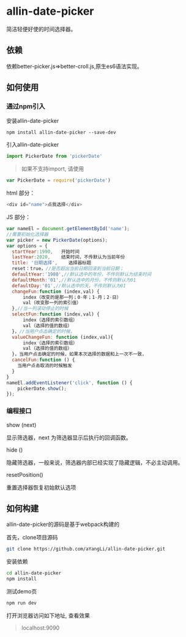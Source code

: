 # allin-date-picker

简洁轻便好使的时间选择器。

## 依赖
依赖better-picker.js=>better-croll.js,原生es6语法实现。

## 如何使用

### 通过npm引入 ###

安装allin-date-picker

```shell
npm install allin-date-picker --save-dev
```
引入allin-date-picker

```javascript
import PickerDate from 'pickerDate'
```

>如果不支持import, 请使用

```javascript
var PickerDate = require('pickerDate')
```

html 部分：

```javascript
<div id="name">点我选择</div>
```

JS 部分：
```javascript
var nameEl = document.getElementById('name');
//需要初始化选择器
var picker = new PickerDate(options);
var options = {
  startYear:1990,   开始时间
  lastYear:2020,    结束时间，不传默认为当前年份
  title: '日期选择',    选择器标题
  reset：true，//是否超出当前日期回滚到当前日期；
  defaultYear:'1980',//默认选中的年份，不传则默认为结束时间
  defaultMonth:'01',//默认选中的月份，不传则默认为01
  defaultDay:'01',//默认选中的天，不传则默认为01
  changeFun:function (index,val) {
      index（改变的是那一列；0-年；1-月；2-日）
      val（改变那一列的索引值）
  },//当一列滚动停止的时候
  selectFun:function (index,val) {
      index（选择的索引数组）
      val（选择的值的数组）
  }，//当用户点击确定的时候，
  valueChangeFun: function (index,val){
      index（选择的索引数组）
      val（选择的值的数组）
  }，当用户点击确定的时候，如果本次选择的数据和上一次不一致，
  cancelFun:function () {
    当用户点击取消的时候触发
  }
}
nameEl.addEventListener('click', function () {
	pickerDate.show();
});
```

### 编程接口
show (next)

显示筛选器，next 为筛选器显示后执行的回调函数。

hide ()

隐藏筛选器，一般来说，筛选器内部已经实现了隐藏逻辑，不必主动调用。

resetPosition()

重置选择器恢复初始默认选项

## 如何构建
allin-date-picker的源码是基于webpack构建的

首先，clone项目源码
```bash
git clone https://github.com/aYangLi/allin-date-picker.git
```

安装依赖
```bash
cd allin-date-picker
npm install
```
测试demo页

```bash
npm run dev
```
打开浏览器访问如下地址, 查看效果

> localhost:9090

